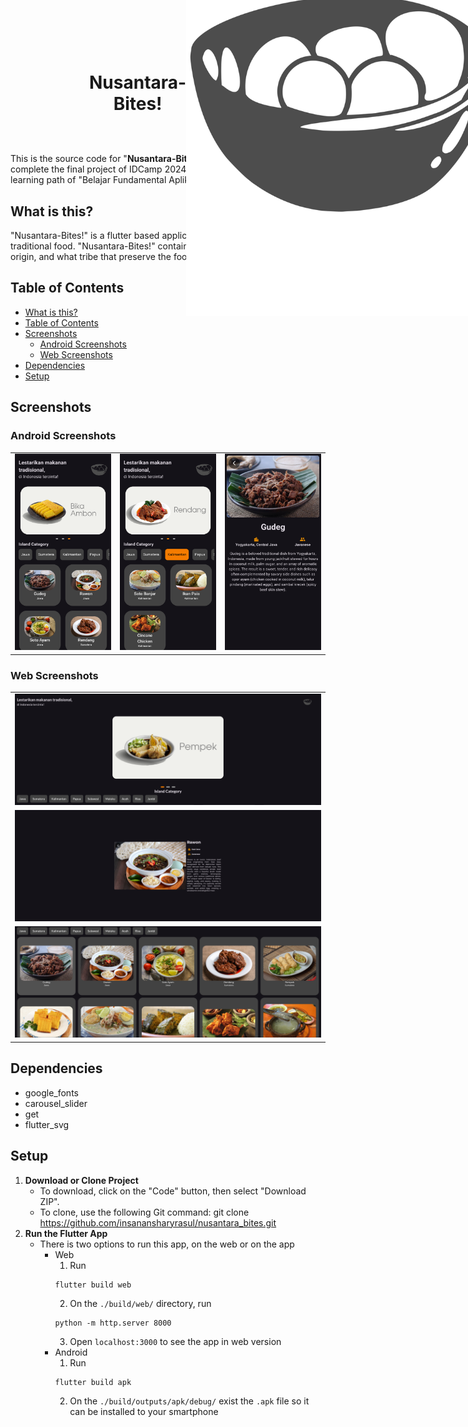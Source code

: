 <div align="center" style="text-align: center; height: 125px"> 
    <h1 style="border-bottom: 0; display: flex; align-items:center; height: 80px; transform: translate(25%, 25%)">
        Nusantara-Bites!
        <img src="assets/nusantara_bites.svg" style="margin-left: 15">
    <h1> 
</div>

<br>

This is the source code for "**Nusantara-Bites!**", an application made to complete the final project of IDCamp 2024 of Multiplatform App Developer learning path of "Belajar Fundamental Aplikasi Flutter" class.

## What is this?

"Nusantara-Bites!" is a flutter based application that contain 27 Indonesian traditional food. "Nusantara-Bites!" contains images, description, place of origin, and what tribe that preserve the food.

## Table of Contents
- [What is this?](#what-is-this)
- [Table of Contents](#table-of-contents)
- [Screenshots](#screenshots)
  - [Android Screenshots](#android-screenshots)
  - [Web Screenshots](#web-screenshots)
- [Dependencies](#dependencies)
- [Setup](#setup)

## Screenshots
### Android Screenshots
<table>
    <tbody>
        <tr>
            <td><img src="screenshots/ss1.png"></td>
            <td><img src="screenshots/ss2.png"></td>
            <td><img src="screenshots/ss3.png"></td>
        </tr>
    </tbody>
</table>

### Web Screenshots
<table>
    <tbody>
        <tr>
            <td><img src="screenshots/web1.png"></td>
        </tr>
        <tr>
            <td><img src="screenshots/web2.png"></td>
        </tr>
        <tr>
            <td><img src="screenshots/web3.png"></td>
        </tr>
    </tbody>
</table>

## Dependencies

- google_fonts
- carousel_slider
- get
- flutter_svg

## Setup

1. **Download or Clone Project**
   - To download, click on the "Code" button, then select "Download ZIP".
   - To clone, use the following Git command: git clone https://github.com/insanansharyrasul/nusantara_bites.git
2. **Run the Flutter App**
    - There is two options to run this app, on the web or on the app
        - Web
            1. Run 
          ```
          flutter build web
          ```
            2. On the `./build/web/` directory, run 
            ```
            python -m http.server 8000
            ```
            3. Open `localhost:3000` to see the app in web version
        - Android
            1. Run 
          ```
          flutter build apk
          ```
            2. On the `./build/outputs/apk/debug/` exist the `.apk` file so it can be installed to your smartphone
